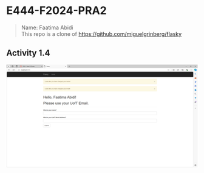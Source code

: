 # E444-F2024-PRA2
> Name: Faatima Abidi \
> This repo is a clone of https://github.com/miguelgrinberg/flasky

## Activity 1.4
![Screenshot of repo after completion of activity 1.4](/imagesForReadMe/image1.png)
